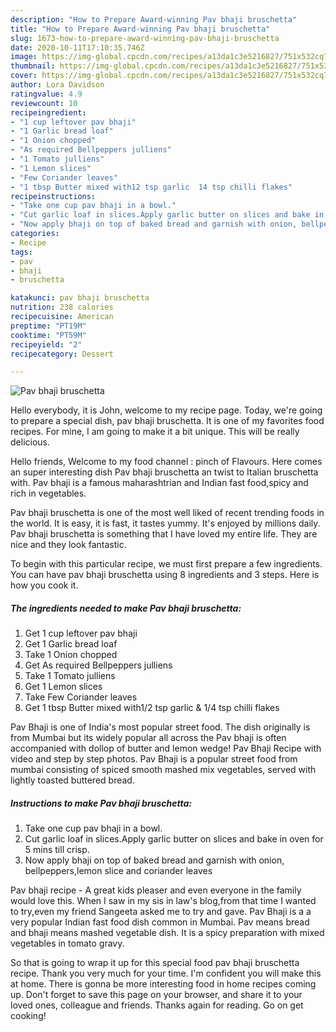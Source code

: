 ```yaml
---
description: "How to Prepare Award-winning Pav bhaji bruschetta"
title: "How to Prepare Award-winning Pav bhaji bruschetta"
slug: 1673-how-to-prepare-award-winning-pav-bhaji-bruschetta
date: 2020-10-11T17:10:35.746Z
image: https://img-global.cpcdn.com/recipes/a13da1c3e5216827/751x532cq70/pav-bhaji-bruschetta-recipe-main-photo.jpg
thumbnail: https://img-global.cpcdn.com/recipes/a13da1c3e5216827/751x532cq70/pav-bhaji-bruschetta-recipe-main-photo.jpg
cover: https://img-global.cpcdn.com/recipes/a13da1c3e5216827/751x532cq70/pav-bhaji-bruschetta-recipe-main-photo.jpg
author: Lora Davidson
ratingvalue: 4.9
reviewcount: 10
recipeingredient:
- "1 cup leftover pav bhaji"
- "1 Garlic bread loaf"
- "1 Onion chopped"
- "As required Bellpeppers julliens"
- "1 Tomato julliens"
- "1 Lemon slices"
- "Few Coriander leaves"
- "1 tbsp Butter mixed with12 tsp garlic  14 tsp chilli flakes"
recipeinstructions:
- "Take one cup pav bhaji in a bowl."
- "Cut garlic loaf in slices.Apply garlic butter on slices and bake in oven for 5 mins till crisp."
- "Now apply bhaji on top of baked bread and garnish with onion, bellpeppers,lemon slice and coriander leaves"
categories:
- Recipe
tags:
- pav
- bhaji
- bruschetta

katakunci: pav bhaji bruschetta 
nutrition: 238 calories
recipecuisine: American
preptime: "PT19M"
cooktime: "PT59M"
recipeyield: "2"
recipecategory: Dessert

---
```



![Pav bhaji bruschetta](https://img-global.cpcdn.com/recipes/a13da1c3e5216827/751x532cq70/pav-bhaji-bruschetta-recipe-main-photo.jpg)

Hello everybody, it is John, welcome to my recipe page. Today, we're going to prepare a special dish, pav bhaji bruschetta. It is one of my favorites food recipes. For mine, I am going to make it a bit unique. This will be really delicious.

Hello friends, Welcome to my food channel : pinch of Flavours. Here comes an super interesting dish Pav bhaji bruschetta an twist to Italian bruschetta with. Pav bhaji is a famous maharashtrian and Indian fast food,spicy and rich in vegetables.

Pav bhaji bruschetta is one of the most well liked of recent trending foods in the world. It is easy, it is fast, it tastes yummy. It's enjoyed by millions daily. Pav bhaji bruschetta is something that I have loved my entire life. They are nice and they look fantastic.


To begin with this particular recipe, we must first prepare a few ingredients. You can have pav bhaji bruschetta using 8 ingredients and 3 steps. Here is how you cook it.

<!--inarticleads1-->

##### The ingredients needed to make Pav bhaji bruschetta:

1. Get 1 cup leftover pav bhaji
1. Get 1 Garlic bread loaf
1. Take 1 Onion chopped
1. Get As required Bellpeppers julliens
1. Take 1 Tomato julliens
1. Get 1 Lemon slices
1. Take Few Coriander leaves
1. Get 1 tbsp Butter mixed with1/2 tsp garlic &amp; 1/4 tsp chilli flakes


Pav Bhaji is one of India&#39;s most popular street food. The dish originally is from Mumbai but its widely popular all across the Pav bhaji is often accompanied with dollop of butter and lemon wedge! Pav Bhaji Recipe with video and step by step photos. Pav Bhaji is a popular street food from mumbai consisting of spiced smooth mashed mix vegetables, served with lightly toasted buttered bread. 

<!--inarticleads2-->

##### Instructions to make Pav bhaji bruschetta:

1. Take one cup pav bhaji in a bowl.
1. Cut garlic loaf in slices.Apply garlic butter on slices and bake in oven for 5 mins till crisp.
1. Now apply bhaji on top of baked bread and garnish with onion, bellpeppers,lemon slice and coriander leaves


Pav bhaji recipe - A great kids pleaser and even everyone in the family would love this. When I saw in my sis in law&#39;s blog,from that time I wanted to try,even my friend Sangeeta asked me to try and gave. Pav Bhaji is a a very popular Indian fast food dish common in Mumbai. Pav means bread and bhaji means mashed vegetable dish. It is a spicy preparation with mixed vegetables in tomato gravy. 

So that is going to wrap it up for this special food pav bhaji bruschetta recipe. Thank you very much for your time. I'm confident you will make this at home. There is gonna be more interesting food in home recipes coming up. Don't forget to save this page on your browser, and share it to your loved ones, colleague and friends. Thanks again for reading. Go on get cooking!
